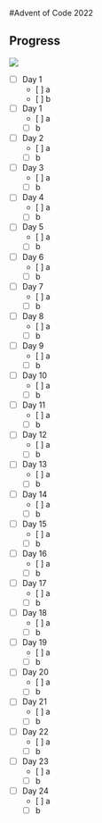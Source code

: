 #Advent of Code 2022

## Progress
![](https://geps.dev/progress/10)

- [ ] Day 1
    - [ ] a
    - [ ] b
- [ ] Day 1
    - [ ] a
    - [ ] b
- [ ] Day 2
    - [ ] a
    - [ ] b
- [ ] Day 3
    - [ ] a
    - [ ] b
- [ ] Day 4
    - [ ] a
    - [ ] b
- [ ] Day 5
    - [ ] a
    - [ ] b
- [ ] Day 6
    - [ ] a
    - [ ] b
- [ ] Day 7
    - [ ] a
    - [ ] b
- [ ] Day 8
    - [ ] a
    - [ ] b
- [ ] Day 9
    - [ ] a
    - [ ] b
- [ ] Day 10
    - [ ] a
    - [ ] b
- [ ] Day 11
    - [ ] a
    - [ ] b
- [ ] Day 12
    - [ ] a
    - [ ] b
- [ ] Day 13
    - [ ] a
    - [ ] b
- [ ] Day 14
    - [ ] a
    - [ ] b
- [ ] Day 15
    - [ ] a
    - [ ] b
- [ ] Day 16
    - [ ] a
    - [ ] b
- [ ] Day 17
    - [ ] a
    - [ ] b
- [ ] Day 18
    - [ ] a
    - [ ] b
- [ ] Day 19
    - [ ] a
    - [ ] b
- [ ] Day 20
    - [ ] a
    - [ ] b
- [ ] Day 21
    - [ ] a
    - [ ] b
- [ ] Day 22
    - [ ] a
    - [ ] b
- [ ] Day 23
    - [ ] a
    - [ ] b
- [ ] Day 24
    - [ ] a
    - [ ] b
